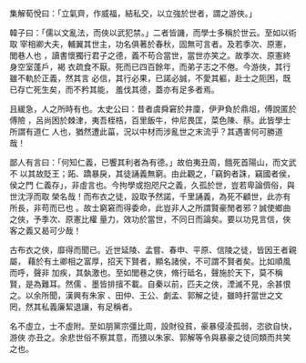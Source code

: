 集解荀悅曰：「立氣齊，作威福，結私交，以立強於世者，謂之游俠。」

韓子曰：「儒以文亂法，而俠以武犯禁。」二者皆譏，而學士多稱於世云。至如以術取
宰相卿大夫，輔翼其世主，功名俱著於春秋，固無可言者。及若季次、原憲，閭巷人也
，讀書懷獨行君子之德，義不苟合當世，當世亦笑之。故季次、原憲終身空室蓬戶，褐
衣疏食不厭。死而已四百餘年，而弟子志之不倦。今游俠，其行雖不軌於正義，然其言
必信，其行必果，已諾必誠，不愛其軀，赴士之阨困，既已存亡死生矣，而不矜其能，
羞伐其德，蓋亦有足多者焉。

且緩急，人之所時有也。太史公曰：昔者虞舜窘於井廩，伊尹負於鼎俎，傅說匿於傅險
，呂尚困於棘津，夷吾桎梏，百里飯牛，仲尼畏匡，菜色陳、蔡。此皆學士所謂有道仁
人也，猶然遭此菑，況以中材而涉亂世之末流乎？其遇害何可勝道哉！

鄙人有言曰：「何知仁義，已饗其利者為有德。」故伯夷丑周，餓死首陽山，而文武不
以其故貶王；跖、蹻暴戾，其徒誦義無窮。由此觀之，「竊鉤者誅，竊國者侯，侯之門
仁義存」，非虛言也。今拘學或抱咫尺之義，久孤於世，豈若卑論儕俗，與世沈浮而取
榮名哉！而布衣之徒，設取予然諾，千里誦義，為死不顧世，此亦有所長，非苟而已也
。故士窮窘而得委命，此豈非人之所謂賢豪閒者邪？誠使鄉曲之俠，予季次、原憲比權
量力，效功於當世，不同日而論矣。要以功見言信，俠客之義又曷可少哉！

古布衣之俠，靡得而聞已。近世延陵、孟嘗、春申、平原、信陵之徒，皆因王者親屬，
藉於有土卿相之富厚，招天下賢者，顯名諸侯，不可謂不賢者矣。比如順風而呼，聲非
加疾，其埶激也。至如閭巷之俠，脩行砥名，聲施於天下，莫不稱賢，是為難耳。然儒
、墨皆排擯不載。自秦以前，匹夫之俠，湮滅不見，余甚恨之。以余所聞，漢興有朱家
、田仲、王公、劇孟、郭解之徒，雖時扞當世之文罔，然其私義廉絜退讓，有足稱者。

名不虛立，士不虛附。至如朋黨宗彊比周，設財役貧，豪暴侵淩孤弱，恣欲自快，游俠
亦丑之。余悲世俗不察其意，而猥以朱家、郭解等令與暴豪之徒同類而共笑之也。

